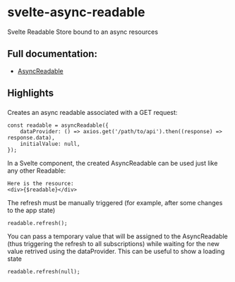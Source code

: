 # svelte-async-readable

Svelte Readable Store bound to an async resources

## Full documentation:
* [AsyncReadable](https://github.com/cdellacqua/svelte-async-readable/blob/master/docs/classes/AsyncReadable.md)

## Highlights

###

Creates an async readable associated with a GET request:
```
const readable = asyncReadable({
	dataProvider: () => axios.get('/path/to/api').then((response) => response.data),
	initialValue: null,
});
```
In a Svelte component, the created AsyncReadable can be used just like any other Readable:

```
Here is the resource:
<div>{$readable}</div>
```

The refresh must be manually triggered (for example, after some changes to the app state)
```
readable.refresh();
```
You can pass a temporary value that will be assigned to the AsyncReadable (thus triggering the refresh to all subscriptions) while waiting for the new value retrived using the dataProvider. This can be useful to show a loading state
```
readable.refresh(null);
```